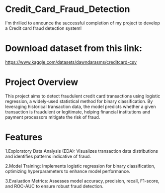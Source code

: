 # Credit_Card_Fraud_Detection
I'm thrilled to announce the successful completion of my project to develop a Credit card fraud detection system! 

# Download dataset from this link:
https://www.kaggle.com/datasets/dawndarasms/creditcard-csv

# Project Overview
This project aims to detect fraudulent credit card transactions using logistic regression, a widely-used statistical method for binary classification. By leveraging historical transaction data, the model predicts whether a given transaction is fraudulent or legitimate, helping financial institutions and payment processors mitigate the risk of fraud.

# Features
1.Exploratory Data Analysis (EDA): Visualizes transaction data distributions and identifies patterns indicative of fraud.

2.Model Training: Implements logistic regression for binary classification, optimizing hyperparameters to enhance model performance.

3.Evaluation Metrics: Assesses model accuracy, precision, recall, F1-score, and ROC-AUC to ensure robust fraud detection.
